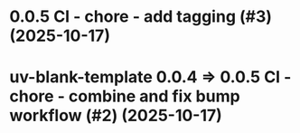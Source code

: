 # 0.0.5 CI - chore - add tagging (#3) (2025-10-17)

# uv-blank-template 0.0.4 => 0.0.5 CI - chore - combine and fix bump workflow (#2) (2025-10-17)



